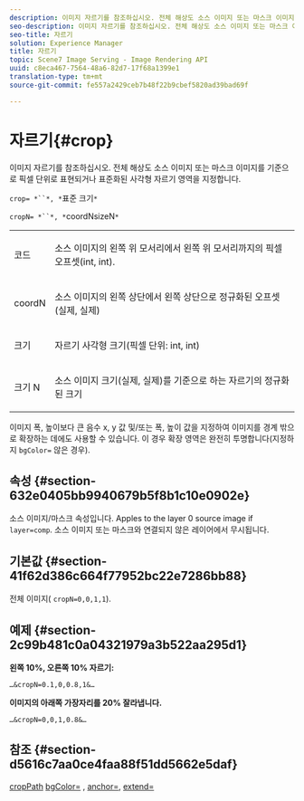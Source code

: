 ```yaml
---
description: 이미지 자르기를 참조하십시오. 전체 해상도 소스 이미지 또는 마스크 이미지를 기준으로 픽셀 단위로 표현되거나 표준화된 사각형 자르기 영역을 지정합니다.
seo-description: 이미지 자르기를 참조하십시오. 전체 해상도 소스 이미지 또는 마스크 이미지를 기준으로 픽셀 단위로 표현되거나 표준화된 사각형 자르기 영역을 지정합니다.
seo-title: 자르기
solution: Experience Manager
title: 자르기
topic: Scene7 Image Serving - Image Rendering API
uuid: c8eca467-7564-48a6-82d7-17f68a1399e1
translation-type: tm+mt
source-git-commit: fe557a2429ceb7b48f22b9cbef5820ad39bad69f

---
```



# 자르기{#crop}

이미지 자르기를 참조하십시오. 전체 해상도 소스 이미지 또는 마스크 이미지를 기준으로 픽셀 단위로 표현되거나 표준화된 사각형 자르기 영역을 지정합니다.

`crop= *``*, *`표준 크기`*`

`cropN= *``*, *`coordNsizeN`*`

<table id="simpletable_472A9AD67AA64419B0877B0535F8B14A"> 
 <tr class="strow"> 
  <td class="stentry"> <p><span class="codeph"> <span class="varname"> 코드</span></span> </p> </td> 
  <td class="stentry"> <p>소스 이미지의 왼쪽 위 모서리에서 왼쪽 위 모서리까지의 픽셀 오프셋(int, int). </p></td> 
 </tr> 
 <tr class="strow"> 
  <td class="stentry"> <p><span class="codeph"> <span class="varname"> coordN</span></span> </p> </td> 
  <td class="stentry"> <p>소스 이미지의 왼쪽 상단에서 왼쪽 상단으로 정규화된 오프셋(실제, 실제) </p></td> 
 </tr> 
 <tr class="strow"> 
  <td class="stentry"> <p><span class="codeph"> 크기 <span class="varname"></span></span> </p></td> 
  <td class="stentry"> <p>자르기 사각형 크기(픽셀 단위: int, int) </p></td> 
 </tr> 
 <tr class="strow"> 
  <td class="stentry"> <p><span class="codeph"> 크기 <span class="varname"> N</span></span> </p></td> 
  <td class="stentry"> <p>소스 이미지 크기(실제, 실제)를 기준으로 하는 자르기의 정규화된 크기 </p></td> 
 </tr> 
</table>

이미지 폭, 높이보다 큰 음수 x, y 값 및/또는 폭, 높이 값을 지정하여 이미지를 경계 밖으로 확장하는 데에도 사용할 수 있습니다. 이 경우 확장 영역은 완전히 투명합니다(지정하지 `bgColor=` 않은 경우).

## 속성 {#section-632e0405bb9940679b5f8b1c10e0902e}

소스 이미지/마스크 속성입니다. Apples to the layer 0 source image if `layer=comp`. 소스 이미지 또는 마스크와 연결되지 않은 레이어에서 무시됩니다.

## 기본값 {#section-41f62d386c664f77952bc22e7286bb88}

전체 이미지( `cropN=0,0,1,1`).

## 예제 {#section-2c99b481c0a04321979a3b522aa295d1}

**왼쪽 10%, 오른쪽 10% 자르기:**

`…&cropN=0.1,0,0.8,1&…`

**이미지의 아래쪽 가장자리를 20% 잘라냅니다.**

`…&cropN=0,0,1,0.8&…`

## 참조 {#section-d5616c7aa0ce4faa88f51dd5662e5daf}

[cropPath](/help/aem-is-ir-api/is-api/http-ref/image-serving-api-ref/c-http-protocol-reference/c-command-reference/r-croppath.md) [bgColor=](../../../../../is-api/http-ref/image-serving-api-ref/c-http-protocol-reference/c-command-reference/r-bgcolor.md#reference-441371ba4ef54fe781887c5ae448f6ab) , [anchor=](../../../../../is-api/http-ref/image-serving-api-ref/c-http-protocol-reference/c-command-reference/r-anchor.md#reference-6661e548ab284b82828d8d94c8ddeb7c), [extend=](../../../../../is-api/http-ref/image-serving-api-ref/c-http-protocol-reference/c-command-reference/r-extend.md#reference-7e9156beb285459d830e2d56782a74ac)
